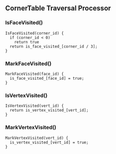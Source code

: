 
## CornerTable Traversal Processor


### IsFaceVisited()

~~~~~
IsFaceVisited(corner_id) {
  if (corner_id < 0)
    return true
  return is_face_visited_[corner_id / 3];
}
~~~~~


### MarkFaceVisited()

~~~~~
MarkFaceVisited(face_id) {
  is_face_visited_[face_id] = true;
}
~~~~~


### IsVertexVisited()

~~~~~
IsVertexVisited(vert_id) {
  return is_vertex_visited_[vert_id];
}
~~~~~


### MarkVertexVisited()

~~~~~
MarkVertexVisited(vert_id) {
  is_vertex_visited_[vert_id] = true;
}
~~~~~
